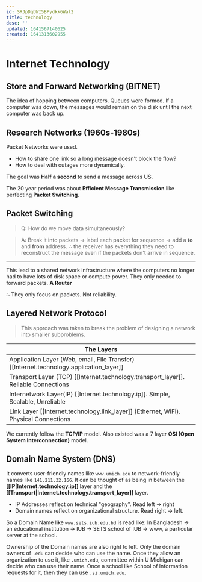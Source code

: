 ```yaml
---
id: SRJpDqbWI5BPydkk6Wal2
title: technology
desc: ''
updated: 1641567140625
created: 1641313602955
---
```


<!-- <style>
    .markdown-body{
        background-color: #FFFFDD;
        font-family:Latin-Modern;
    }
    h1,h2,h3,h4{
        text-align:center;
    }
    table{
        margin-left: auto;
        margin-right: auto;
    }
</style>

<div class="markdown-body"> -->


# Internet Technology

## Store and Forward Networking (BITNET)
The idea of hopping between computers. Queues were formed. If a computer was down, the messages would remain on the disk until the next computer was back up.

## Research Networks (1960s-1980s)
Packet Networks were used. 
- How to share one link so a long message doesn't block the flow?
- How to deal with outages more dynamically.

The goal was **Half a second** to send a message across US.

The 20 year period was about **Efficient Message Transmission** like perfecting **Packet Switching**.

## Packet Switching
> Q: How do we move data simultaneously?

> A: Break it into packets $\to$ label each packet for sequence $\to$ add a **to** and **from** address. 
> $\therefore$ the receiver has everything they need to reconstruct the message even if the packets don't arrive in sequence.
****
This lead to a shared network infrastructure where the computers no longer had to have lots of disk space or compute power. They only needed to forward packets. **A Router** 

$\therefore$ They only focus on packets. Not reliability.

## Layered Network Protocol
> This approach was taken to break the problem of designing a network into smaller subproblems.

|The Layers|
|-|
|Application Layer (Web, email, File Transfer) [[Internet.technology.application_layer]]|
|Transport Layer (TCP) [[Internet.technology.transport_layer]]. Reliable Connections|
|Internetwork Layer(IP) [[Internet.technology.ip]]. Simple, Scalable, Unreliable|
|Link Layer [[Internet.technology.link_layer]] (Ethernet, WiFi). Physical Connections|

We currently follow the **TCP/IP** model.
Also existed was a 7 layer **OSI (Open System Interconnection)** model.


## Domain Name System (DNS)
It converts user-friendly names like `www.umich.edu` to network-friendly names like `141.211.32.166`. 
It can be thought of as being in between the **[[IP|Internet.technology.ip]]** layer and the **[[Transport|Internet.technology.transport_layer]]** layer.
- IP Addresses reflect on technical "geography". Read left $\to$ right
- Domain names reflect on organizational structure. Read right $\to$ left.

So a Domain Name like `www.sets.iub.edu.bd` is read like:
In Bangladesh $\to$ an educational institution $\to$ IUB $\to$ SETS school of IUB $\to$ www, a particular server at the school.

Ownership of the Domain names are also right to left. 
Only the domain owners of `.edu` can decide who can use the name. Once they allow an organization to use it, like `.umich.edu`, committee within U Michigan can decide who can use their name. Once a school like School of Information requests for it, then they can use `.si.umich.edu`.


<!-- </body> -->

